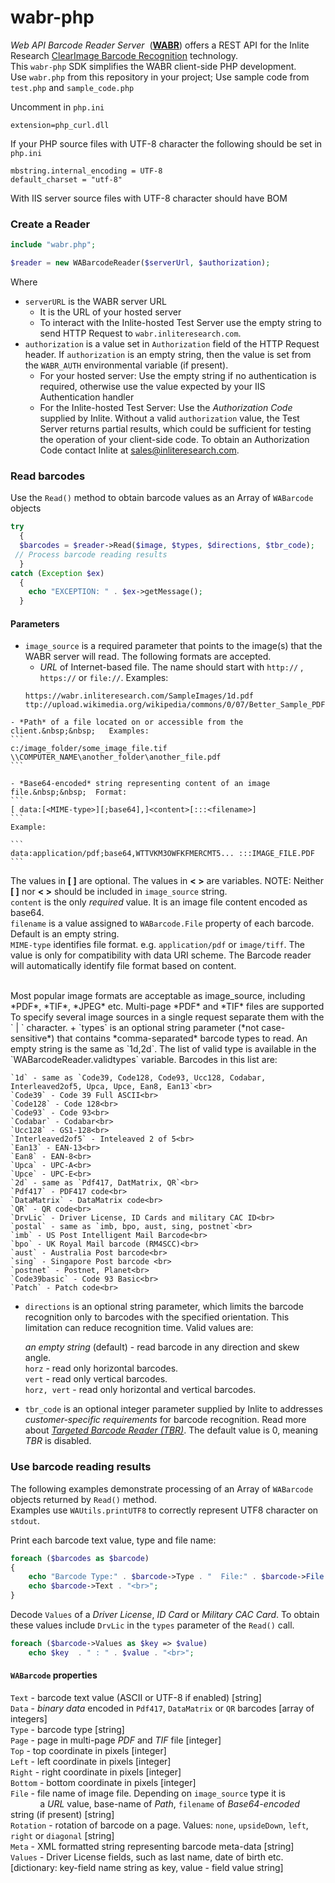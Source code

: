 # wabr-php

*Web API Barcode Reader Server* &nbsp;(**[WABR](http://how-to.inliteresearch.com/web-api-barcode-reader/)**) offers a REST API for the Inlite Research [ClearImage Barcode Recognition](http://www.inliteresearch.com/barcode-recognition-sdk.php) technology.  
This `wabr-php` SDK  simplifies the WABR client-side PHP development.<br>  Use `wabr.php` from this repository in your project;
Use sample code from `test.php` and `sample_code.php`

Uncomment in `php.ini`
```
extension=php_curl.dll
```

If your PHP source files with  UTF-8 character the following should be set in `php.ini`
```
mbstring.internal_encoding = UTF-8
default_charset = "utf-8"
```

With IIS server source files with  UTF-8 character should have BOM

### Create a Reader
```php
include "wabr.php";

$reader = new WABarcodeReader($serverUrl, $authorization);
```
Where
+ `serverURL` is the WABR server URL 
	+ It is the URL of your hosted server
	+ To interact with the Inlite-hosted Test Server use the empty string to send HTTP Request to `wabr.inliteresearch.com`.
+ `authorization` is a value set in `Authorization` field of the HTTP Request header. If `authorization` is an empty string, then the value is set from the `WABR_AUTH` environmental variable (if present).
	+ For your hosted server: Use the empty string if no authentication is required, otherwise use the value expected by your IIS Authentication handler
	+ For the Inlite-hosted Test Server: Use the  *Authorization Code* supplied by Inlite.  Without a valid `authorization` value, the Test Server returns partial results, which could be sufficient for testing the operation of your client-side code.  To obtain an Authorization Code contact Inlite at [sales@inliteresearch.com](mailto:sales@inliteresearch.com">sales@inliteresearch.com</a></span>).

### Read barcodes
Use the `Read()` method to obtain barcode values as an Array of `WABarcode` objects
```php
try
  {
  $barcodes = $reader->Read($image, $types, $directions, $tbr_code);
 // Process barcode reading results
  }
catch (Exception $ex)
  {
    echo "EXCEPTION: " . $ex->getMessage();
  }
``` 

#### Parameters
+ `image_source` is a required parameter that points to the image(s) that the WABR server will read. The following formats are accepted.
	- *URL* of Internet-based file. The name should start with `http://` , `https://` or `file://`.   Examples: 
    ```
    https://wabr.inliteresearch.com/SampleImages/1d.pdf
    ttp://upload.wikimedia.org/wikipedia/commons/0/07/Better_Sample_PDF417.png
    ```
<!-- end the list -->
	- *Path* of a file located on or accessible from the client.&nbsp;&nbsp;   Examples: 
    ```
    c:/image_folder/some_image_file.tif
    \\COMPUTER_NAME\another_folder\another_file.pdf
    ```
<!-- end the list -->
	- *Base64-encoded* string representing content of an image file.&nbsp;&nbsp;  Format:
	```
	[ data:[<MIME-type>][;base64],]<content>[:::<filename>]
	```
	Example: 
<!-- end the list -->	
	```
	data:application/pdf;base64,WTTVKM3OWFKFMERCMT5... :::IMAGE_FILE.PDF
	```
<!-- end the list -->	
The values in  **[ ]** are optional. The values in **< >** are variables. NOTE:  Neither **[ ]** nor  **< >** should be included in `image_source` string.<br>
`content` is the only *required* value. It is an image file content encoded as base64.<br>
`filename` is a value assigned to `WABarcode.File` property of each barcode.  Default is an empty string.<br>
`MIME-type` identifies file format. e.g. `application/pdf` or `image/tiff`.  The value is only for compatibility with data URI scheme.    The Barcode reader will automatically identify file format based on content.
 </div>
 <BR>Most popular image formats are acceptable as image_source, including *PDF*, *TIF*, *JPEG* etc.  Multi-page *PDF* and *TIF* files are supported<br>
To specify several image sources in a single request separate them with the ` | ` character. 
+ `types`  is an optional string parameter (*not case-sensitive*) that contains *comma-separated* barcode types to read.  An empty string is the same as `1d,2d`.  The list of valid type is available in the `WABarcodeReader.validtypes` variable.  Barcodes in this list are:

	`1d` - same as `Code39, Code128, Code93, Ucc128, Codabar, Interleaved2of5, Upca, Upce, Ean8, Ean13`<br>
	`Code39` - Code 39 Full ASCII<br>
	`Code128` - Code 128<br>
	`Code93` - Code 93<br>
	`Codabar` - Codabar<br>
	`Ucc128` - GS1-128<br>
	`Interleaved2of5` - Inteleaved 2 of 5<br>
	`Ean13` - EAN-13<br>
	`Ean8` - EAN-8<br>
	`Upca` - UPC-A<br>
	`Upce` - UPC-E<br>
	`2d` - same as `Pdf417, DatMatrix, QR`<br>
	`Pdf417` - PDF417 code<br>
	`DataMatrix` - DataMatrix code<br>
	`QR` - QR code<br>
	`DrvLic` - Driver License, ID Cards and military CAC ID<br>
	`postal` - same as `imb, bpo, aust, sing, postnet`<br>
	`imb` - US Post Intelligent Mail Barcode<br>
	`bpo` - UK Royal Mail barcode (RM4SCC)<br>
	`aust` - Australia Post barcode<br>
	`sing` - Singapore Post barcode <br>
	`postnet` - Postnet, Planet<br>
	`Code39basic` - Code 93 Basic<br>
	`Patch` - Patch code<br>

+ `directions`  is an optional string parameter, which limits the barcode recognition only to barcodes with the specified orientation. This limitation can reduce recognition time. Valid values are:

	*an empty string* (default) - read barcode in any direction and skew angle.<br>
	`horz` - read only horizontal barcodes.<br>
	`vert` - read only vertical barcodes.<br>
	`horz, vert` - read only horizontal and vertical barcodes.<br>


+ `tbr_code` is an optional integer parameter supplied by Inlite to addresses *customer-specific requirements* for barcode recognition.  Read more about [*Targeted Barcode Reader (TBR)*](http://how-to.inliteresearch.com/barcode-reading-howto/tbr/).  The default value is 0, meaning *TBR* is disabled.

### Use barcode reading results

The following examples demonstrate processing of an Array of `WABarcode` objects returned by `Read()` method.  
Examples use `WAUtils.printUTF8` to correctly represent UTF8 character on `stdout`.

Print each barcode text value, type and file name: 
```php
foreach ($barcodes as $barcode)
{
    echo "Barcode Type:" . $barcode->Type . "  File:" . $barcode->File . "<br>"; 
    echo $barcode->Text . "<br>";
}
``` 

Decode `Values` of a *Driver License*, *ID Card* or *Military CAC Card*. To obtain these values include `DrvLic` in the `types` parameter of the `Read()` call.  
```php
foreach ($barcode->Values as $key => $value) 
    echo $key  . " : " . $value . "<br>";
``` 

#### `WABarcode` properties

`Text` - barcode text value (ASCII or UTF-8 if enabled) [string]<br>
`Data` - *binary data* encoded in `Pdf417`, `DataMatrix` or `QR` barcodes [array of integers]<br>
`Type` - barcode type [string]<br>
`Page` - page in multi-page *PDF* and *TIF* file [integer]<br>
`Top` - top coordinate in pixels [integer]<br>
`Left` - left coordinate in pixels [integer]<br>
`Right` - right coordinate in pixels [integer]<br>
`Bottom` - bottom coordinate in pixels [integer]<br>
`File` - file name of image file.  Depending on `image_source` type it is <br>&nbsp;&nbsp;&nbsp;&nbsp;&nbsp;&nbsp;&nbsp;&nbsp;&nbsp;&nbsp;&nbsp;&nbsp;a *URL* value, base-name of *Path*, `filename` of *Base64-encoded* string (if present) [string]<br>
`Rotation` - rotation of barcode on a page. Values: `none`, `upsideDown`, `left`, `right` or `diagonal` [string]<br>
`Meta` - XML formatted string representing barcode meta-data [string]<br>
`Values` - Driver License fields, such as last name, date of birth etc. [dictionary: key-field name string as key, value - field value string]<br>

